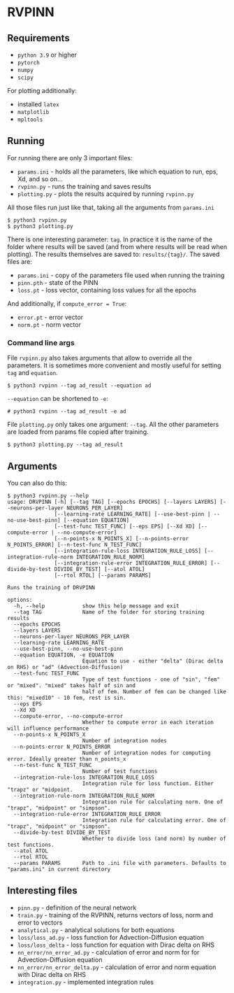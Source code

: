 # RVPINN

## Requirements

- `python 3.9` or higher
- `pytorch`
- `numpy`
- `scipy`

For plotting additionally:
- installed `latex`
- `matplotlib`
- `mpltools`


## Running

For running there are only 3 important files:
- `params.ini` - holds all the parameters, like which equation to run, eps, Xd, and so on...
- `rvpinn.py` - runs the training and saves results
- `plotting.py` - plots the results acquired by running `rvpinn.py`

All those files run just like that, taking all the arguments from `params.ini`

```
$ python3 rvpinn.py
$ python3 plotting.py
```

There is one interesting parameter: `tag`. In practice it is the name of the folder where results
will be saved (and from where results will be read when plotting). The results themselves 
are saved to: `results/{tag}/`. The saved files are:
- `params.ini` - copy of the parameters file used when running the training
- `pinn.pth` - state of the PINN
- `loss.pt` - loss vector, containing loss values for all the epochs

And additionally, if `compute_error = True`:
- `error.pt` - error vector
- `norm.pt` - norm vector

### Command line args

File `rvpinn.py` also takes arguments that allow to override all the parameters. It is sometimes more convenient and mostly useful
for setting `tag` and `equation`.

```
$ python3 rvpinn --tag ad_result --equation ad
```

`--equation` can be shortened to `-e`:
```
# python3 rvpinn --tag ad_result -e ad
```

File `plotting.py` only takes one argument: `--tag`. 
All the other parameters are loaded from params file copied after training.
```
$ python3 plotting.py --tag ad_result
```

## Arguments

You can also do this:
```
$ python3 rvpinn.py --help
usage: DRVPINN [-h] [--tag TAG] [--epochs EPOCHS] [--layers LAYERS] [--neurons-per-layer NEURONS_PER_LAYER]
               [--learning-rate LEARNING_RATE] [--use-best-pinn | --no-use-best-pinn] [--equation EQUATION]
               [--test-func TEST_FUNC] [--eps EPS] [--Xd XD] [--compute-error | --no-compute-error]
               [--n-points-x N_POINTS_X] [--n-points-error N_POINTS_ERROR] [--n-test-func N_TEST_FUNC]
               [--integration-rule-loss INTEGRATION_RULE_LOSS] [--integration-rule-norm INTEGRATION_RULE_NORM]
               [--integration-rule-error INTEGRATION_RULE_ERROR] [--divide-by-test DIVIDE_BY_TEST] [--atol ATOL]
               [--rtol RTOL] [--params PARAMS]

Runs the training of DRVPINN

options:
  -h, --help            show this help message and exit
  --tag TAG             Name of the folder for storing training results
  --epochs EPOCHS
  --layers LAYERS
  --neurons-per-layer NEURONS_PER_LAYER
  --learning-rate LEARNING_RATE
  --use-best-pinn, --no-use-best-pinn
  --equation EQUATION, -e EQUATION
                        Equation to use - either "delta" (Dirac delta on RHS) or "ad" (Advection-Diffusion)
  --test-func TEST_FUNC
                        Type of test functions - one of "sin", "fem" or "mixed". "mixed" takes half of sin and
                        half of fem. Number of fem can be changed like this: "mixed10" - 10 fem, rest is sin.
  --eps EPS
  --Xd XD
  --compute-error, --no-compute-error
                        Whether to compute error in each iteration will influence performance
  --n-points-x N_POINTS_X
                        Number of integration nodes
  --n-points-error N_POINTS_ERROR
                        Number of integration nodes for computing error. Ideally greater than n_points_x
  --n-test-func N_TEST_FUNC
                        Number of test functions
  --integration-rule-loss INTEGRATION_RULE_LOSS
                        Integration rule for loss function. Either "trapz" or "midpoint.
  --integration-rule-norm INTEGRATION_RULE_NORM
                        Integration rule for calculating norm. One of "trapz", "midpoint" or "simpson".
  --integration-rule-error INTEGRATION_RULE_ERROR
                        Integration rule for calculating error. One of "trapz", "midpoint" or "simpson".
  --divide-by-test DIVIDE_BY_TEST
                        Whether to divide loss (and norm) by number of test functions.
  --atol ATOL
  --rtol RTOL
  --params PARAMS       Path to .ini file with parameters. Defaults to "params.ini" in current directory

```

## Interesting files
- `pinn.py` - definition of the neural network
- `train.py` - training of the RVPINN, returns vectors of loss, norm and error to vectors
- `analytical.py` - analytical solutions for both equations
- `loss/loss_ad.py` - loss function for Advection-Diffusion equation
- `loss/loss_delta` - loss function for equation with Dirac delta on RHS
- `nn_error/nn_error_ad.py` - calculation of error and norm for for Advection-Diffusion equation
- `nn_error/nn_error_delta.py` - calculation of error and norm equation with Dirac delta on RHS
- `integration.py` - implemented integration rules